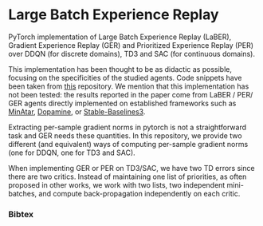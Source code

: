 # Large Batch Experience Replay

PyTorch implementation of Large Batch Experience Replay (LaBER), Gradient Experience Replay (GER) and Prioritized Experience Replay (PER) over DDQN (for discrete domains), TD3 and SAC (for continuous domains). 

This implementation has been thought to be as didactic as possible, focusing on the specificities of the studied agents. Code snippets have been taken from [this](https://github.com/sfujim/LAP-PAL) repository. We mention that this implementation has not been tested: the results reported in the paper come from LaBER / PER/ GER agents directly implemented on established frameworks such as [MinAtar](https://github.com/kenjyoung/MinAtar), [Dopamine](https://github.com/google/dopamine), or [Stable-Baselines3](https://github.com/DLR-RM/stable-baselines3). 

Extracting per-sample gradient norms in pytorch is not a straightforward task and GER needs these quantities. In this repository, we provide two different (and equivalent) ways of computing per-sample gradient norms (one for DDQN, one for TD3 and SAC). 

When implementing GER or PER on TD3/SAC, we have two TD errors since there are two critics. Instead of maintaining one list of priorities, as often proposed in other works, we work with two lists, two independent mini-batches, and compute back-propagation independently on each critic.  


### Bibtex


